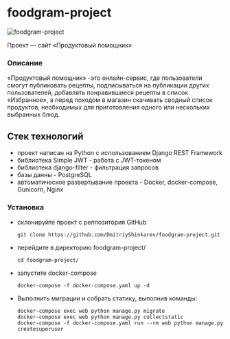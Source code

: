 # foodgram-project


![foodgram-project](https://github.com/DmitryShinkarev/foodgram-project/workflows/foodgram-project/badge.svg)

Проект — сайт «Продуктовый помощник»

### Описание
«Продуктовый помощник» -это онлайн-сервис, где пользователи смогут публиковать рецепты, подписываться на публикации других пользователей, добавлять понравившиеся рецепты в список «Избранное», а перед походом в магазин скачивать сводный список продуктов, необходимых для приготовления одного или нескольких выбранных блюд.


## Стек технологий
- проект написан на Python с использованием Django REST Framework
- библиотека Simple JWT - работа с JWT-токеном
- библиотека django-filter - фильтрация запросов
- базы данны - PostgreSQL
- автоматическое развертывание проекта - Docker, docker-compose, Gunicorn, Nginx

### Установка
- склонируйте проект с реппозитория GitHub
    ```
    git clone https://github.com/DmitriyShinkarev/foodgram-project.git
    ```
- перейдите в директорию foodgram-project/
    ```
    cd foodgram-project/
    ```
- запустите docker-compose
    ```
    docker-compose -f docker-compose.yaml up -d
    ```
- Выполнить миграции и собрать статику, выполнив команды:
    ```
    docker-compose exec web python manage.py migrate
    docker-compose exec web python manage.py collectstatic
    docker-compose -f docker-compose.yaml run --rm web python manage.py createsuperuser
    ```
